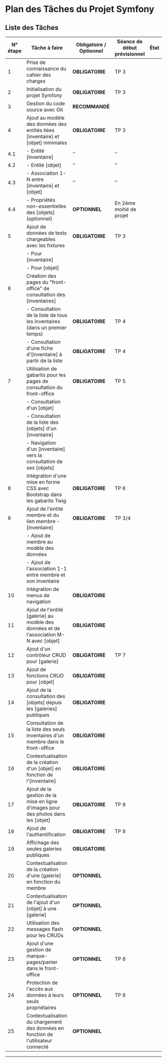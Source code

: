 # Plan des Tâches du Projet Symfony

## Liste des Tâches

| N° étape | Tâche à faire                                                                 | Obligatoire / Optionnel | Séance de début prévisionnel | État |
|----------|------------------------------------------------------------------------------|--------------------------|------------------------------|------|
| 1        | Prise de connaissance du cahier des charges                                  | **OBLIGATOIRE**          | TP 3                         |      |
| 2        | Initialisation du projet Symfony                                             | **OBLIGATOIRE**          | TP 3                         |      |
| 3        | Gestion du code source avec Git                                              | **RECOMMANDÉ**           |                              |      |
| 4        | Ajout au modèle des données des entités liées [inventaire] et [objet] minimales | **OBLIGATOIRE**          | TP 3                         |      |
| 4.1      | - Entité [inventaire]                                                       | ''                       | ''                           |      |
| 4.2      | - Entité [objet]                                                            | ''                       | ''                           |      |
| 4.3      | - Association 1-N entre [inventaire] et [objet]                             | ''                       | ''                           |      |
| 4.4      | - Propriétés non-essentielles des [objets] (optionnel)                      | **OPTIONNEL**            | En 2ème moitié de projet     |      |
| 5        | Ajout de données de tests chargeables avec les fixtures                     | **OBLIGATOIRE**          | TP 3                         |      |
|          | - Pour [inventaire]                                                        |                          |                              |      |
|          | - Pour [objet]                                                             |                          |                              |      |
| 6        | Création des pages du "front-office" de consultation des [inventaires]      |                          |                              |      |
|          | - Consultation de la liste de tous les inventaires (dans un premier temps)  | **OBLIGATOIRE**          | TP 4                         |      |
|          | - Consultation d'une fiche d'[inventaire] à partir de la liste             | **OBLIGATOIRE**          | TP 4                         |      |
| 7        | Utilisation de gabarits pour les pages de consultation du front-office      | **OBLIGATOIRE**          | TP 5                         |      |
|          | - Consultation d'un [objet]                                                |                          |                              |      |
|          | - Consultation de la liste des [objets] d'un [inventaire]                  |                          |                              |      |
|          | - Navigation d'un [inventaire] vers la consultation de ses [objets]        |                          |                              |      |
| 8        | Intégration d'une mise en forme CSS avec Bootstrap dans les gabarits Twig   | **OBLIGATOIRE**          | TP 6                         |      |
| 9        | Ajout de l'entité membre et du lien membre - [inventaire]                   | **OBLIGATOIRE**          | TP 3/4                       |      |
|          | - Ajout de membre au modèle des données                                    |                          |                              |      |
|          | - Ajout de l'association 1-1 entre membre et son inventaire                |                          |                              |      |
| 10       | Intégration de menus de navigation                                          | **OBLIGATOIRE**          |                              |      |
| 11       | Ajout de l'entité [galerie] au modèle des données et de l'association M-N avec [objet] | **OBLIGATOIRE**          |                              |      |
| 12       | Ajout d'un contrôleur CRUD pour [galerie]                                   | **OBLIGATOIRE**          | TP 7                         |      |
| 13       | Ajout de fonctions CRUD pour [objet]                                        | **OBLIGATOIRE**          |                              |      |
| 14       | Ajout de la consultation des [objets] depuis les [galeries] publiques       | **OBLIGATOIRE**          |                              |      |
| 15       | Consultation de la liste des seuls inventaires d'un membre dans le front-office | **OBLIGATOIRE**          |                              |      |
| 16       | Contextualisation de la création d'un [objet] en fonction de l'[inventaire] | **OBLIGATOIRE**          |                              |      |
| 17       | Ajout de la gestion de la mise en ligne d'images pour des photos dans les [objet] | **OBLIGATOIRE**          | TP 8                         |      |
| 18       | Ajout de l'authentification                                                | **OBLIGATOIRE**          | TP 8                         |      |
| 19       | Affichage des seules galeries publiques                                     | **OBLIGATOIRE**          |                              |      |
| 20       | Contextualisation de la création d'une [galerie] en fonction du membre      | **OPTIONNEL**            |                              |      |
| 21       | Contextualisation de l'ajout d'un [objet] à une [galerie]                  | **OPTIONNEL**            |                              |      |
| 22       | Utilisation des messages flash pour les CRUDs                               | **OPTIONNEL**            |                              |      |
| 23       | Ajout d'une gestion de marque-pages/panier dans le front-office            | **OPTIONNEL**            | TP 8                         |      |
| 24       | Protection de l'accès aux données à leurs seuls propriétaires              | **OPTIONNEL**            | TP 8                         |      |
| 25       | Contextualisation du chargement des données en fonction de l'utilisateur connecté | **OPTIONNEL**            |                              |      |

---
